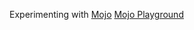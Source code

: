 Experimenting with [Mojo](https://docs.modular.com/mojo/)
[Mojo Playground](https://playground.modular.com/user/thomasbs17@yahoo.fr/lab/tree/HelloMojo.ipynb?)
